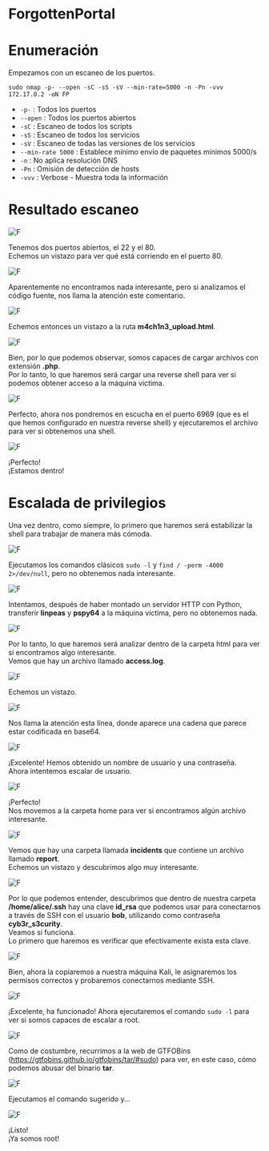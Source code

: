# ForgottenPortal

# Enumeración

Empezamos con un escaneo de los puertos.

`sudo nmap -p- --open -sC -sS -sV --min-rate=5000 -n -Pn -vvv 172.17.0.2 -oN FP`  

- `-p-` : Todos los puertos
- `--open` : Todos los puertos abiertos
- `-sC` : Escaneo de todos los scripts
- `-sS` : Escaneo de todos los servicios
- `-sV` : Escaneo de todas las versiones de los servicios
- `--min-rate 5000` : Establece mínimo envío de paquetes mínimos 5000/s
- `-n` : No aplica resolución DNS
- `-Pn` : Omisión de detección de hosts
- `-vvv` : Verbose - Muestra toda la información

# Resultado escaneo  

![F](https://github.com/giustiand/DockerLabs-Writeups/blob/main/Medio/images/ForgottenPortal/FP_1.jpg)     

Tenemos dos puertos abiertos, el 22 y el 80.  
Echemos un vistazo para ver qué está corriendo en el puerto 80.  

![F](https://github.com/giustiand/DockerLabs-Writeups/blob/main/Medio/images/ForgottenPortal/FP_2.jpg)    

Aparentemente no encontramos nada interesante, pero si analizamos el código fuente, nos llama la atención este comentario.  

![F](https://github.com/giustiand/DockerLabs-Writeups/blob/main/Medio/images/ForgottenPortal/FP_3.jpg)    

Echemos entonces un vistazo a la ruta **m4ch1n3_upload.html**.  

![F](https://github.com/giustiand/DockerLabs-Writeups/blob/main/Medio/images/ForgottenPortal/FP_4.jpg)   

Bien, por lo que podemos observar, somos capaces de cargar archivos con extensión **.php**.  
Por lo tanto, lo que haremos será cargar una reverse shell para ver si podemos obtener acceso a la máquina víctima.  

![F](https://github.com/giustiand/DockerLabs-Writeups/blob/main/Medio/images/ForgottenPortal/FP_5.jpg)   

Perfecto, ahora nos pondremos en escucha en el puerto 6969 (que es el que hemos configurado en nuestra reverse shell) y ejecutaremos el archivo para ver si obtenemos una shell.  

![F](https://github.com/giustiand/DockerLabs-Writeups/blob/main/Medio/images/ForgottenPortal/FP_6.jpg)  

¡Perfecto!  
¡Estamos dentro!  

# Escalada de privilegios  

Una vez dentro, como siempre, lo primero que haremos será estabilizar la shell para trabajar de manera más cómoda.  

![F](https://github.com/giustiand/DockerLabs-Writeups/blob/main/Medio/images/ForgottenPortal/FP_7.jpg)   

Ejecutamos los comandos clásicos `sudo -l` y `find / -perm -4000 2>/dev/null`, pero no obtenemos nada interesante.  

![F](https://github.com/giustiand/DockerLabs-Writeups/blob/main/Medio/images/ForgottenPortal/FP_8.jpg)   

Intentamos, después de haber montado un servidor HTTP con Python, transferir **linpeas** y **pspy64** a la máquina víctima, pero no obtenemos nada.  

![F](https://github.com/giustiand/DockerLabs-Writeups/blob/main/Medio/images/ForgottenPortal/FP_9.jpg)   

Por lo tanto, lo que haremos será analizar dentro de la carpeta html para ver si encontramos algo interesante.  
Vemos que hay un archivo llamado **access.log**.   

![F](https://github.com/giustiand/DockerLabs-Writeups/blob/main/Medio/images/ForgottenPortal/FP_10.jpg)  

Echemos un vistazo.  

![F](https://github.com/giustiand/DockerLabs-Writeups/blob/main/Medio/images/ForgottenPortal/FP_11.jpg)    

Nos llama la atención esta línea, donde aparece una cadena que parece estar codificada en base64.  

![F](https://github.com/giustiand/DockerLabs-Writeups/blob/main/Medio/images/ForgottenPortal/FP_12.jpg)  

¡Excelente! Hemos obtenido un nombre de usuario y una contraseña.  
Ahora intentemos escalar de usuario.  

![F](https://github.com/giustiand/DockerLabs-Writeups/blob/main/Medio/images/ForgottenPortal/FP_13.jpg)    

¡Perfecto!  
Nos movemos a la carpeta home para ver si encontramos algún archivo interesante.  

![F](https://github.com/giustiand/DockerLabs-Writeups/blob/main/Medio/images/ForgottenPortal/FP_14.jpg)    

Vemos que hay una carpeta llamada **incidents** que contiene un archivo llamado **report**.   
Echemos un vistazo y descubrimos algo muy interesante.  

![F](https://github.com/giustiand/DockerLabs-Writeups/blob/main/Medio/images/ForgottenPortal/FP_15.jpg)    

Por lo que podemos entender, descubrimos que dentro de nuestra carpeta **/home/alice/.ssh** hay una clave **id_rsa** que podemos usar para conectarnos a través de SSH con el usuario **bob**, utilizando como contraseña **cyb3r_s3curity**.   
Veamos si funciona.  
Lo primero que haremos es verificar que efectivamente exista esta clave.  

![F](https://github.com/giustiand/DockerLabs-Writeups/blob/main/Medio/images/ForgottenPortal/FP_16.jpg)     

Bien, ahora la copiaremos a nuestra máquina Kali, le asignaremos los permisos correctos y probaremos conectarnos mediante SSH.  

![F](https://github.com/giustiand/DockerLabs-Writeups/blob/main/Medio/images/ForgottenPortal/FP_17.jpg)       

¡Excelente, ha funcionado! Ahora ejecutaremos el comando `sudo -l` para ver si somos capaces de escalar a root.  

![F](https://github.com/giustiand/DockerLabs-Writeups/blob/main/Medio/images/ForgottenPortal/FP_18.jpg)   

Como de costumbre, recurrimos a la web de GTFOBins (https://gtfobins.github.io/gtfobins/tar/#sudo) para ver, en este caso, cómo podemos abusar del binario **tar**.  

![F](https://github.com/giustiand/DockerLabs-Writeups/blob/main/Medio/images/ForgottenPortal/FP_19.jpg)     

Ejecutamos el comando sugerido y...  

![F](https://github.com/giustiand/DockerLabs-Writeups/blob/main/Medio/images/ForgottenPortal/FP_20.jpg)     

¡Listo!  
¡Ya somos root!



